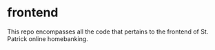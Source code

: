 # frontend
This repo encompasses all the code that pertains to the frontend of St. Patrick online homebanking.
